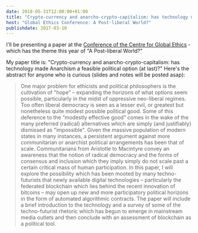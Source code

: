 ```yaml
---
date: 2018-05-31T12:00:00+01:00
title: "Crypto-currency and anarcho-crypto-capitalism: has technology made Anarchism a feasible political option (at last)?"
host: "Global Ethics Conference: A Post-liberal World?"
publishdate: 2017-03-10
---
```


I'll be presenting a paper at the [Conference of the Centre for Global Ethics](https://globalethics2018.weebly.com) - which has the theme this year of "A Post-liberal World?"

My paper title is: "Crypto-currency and anarcho-crypto-capitalism: has technology made Anarchism a feasible political option (at last)?" Here's the abstract for anyone who is curious (slides and notes will be posted asap):

> One major problem for ethicists and political philosophers is the cultivation of "hope" – expanding the horizons of what options seem possible, particularly in the midst of oppressive neo-liberal regimes. Too often liberal democracy is seen as a lesser evil, or greatest but nonetheless quite modest possible political good. Some of this deference to the “modestly effective good” comes in the wake of the many preferred (radical) alternatives which are simply (and justifiably) dismissed as "impossible". Given the massive population of modern states in many instances, a persistent argument against more communitarian or anarchist political arrangements has been that of scale. Communitarians from Aristotle to Macintyre convey an awareness that the notion of radical democracy and the forms of consensus and inclusion which they imply simply do not scale past a certain critical mass of human participation. In this paper, I will explore the possibility which has been mooted by many techno-futurists that newly available digital technologies – particularly the federated blockchain which lies behind the recent innovation of bitcoins – may open up new and more participatory political horizons in the form of automated algorithmic contracts. The paper will include a brief introduction to the technology and a survey of some of the techno-futurist rhetoric which has begun to emerge in mainstream media outlets and then conclude with an assessment of blockchain as a political tool.